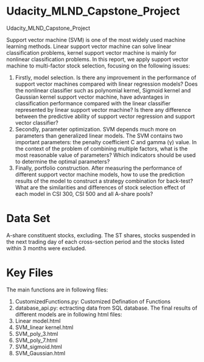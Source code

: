 # Udacity_MLND_Capstone_Project
Udacity_MLND_Capstone_Project

Support vector machine (SVM) is one of the most widely used machine learning methods. Linear support vector machine can solve linear classification problems, kernel support vector machine is mainly for nonlinear classification problems. In this report, we apply support vector machine to multi-factor stock selection, focusing on the following issues:

  1.	Firstly, model selection. Is there any improvement in the performance of support vector machines compared with linear regression models? Does the nonlinear classifier such as polynomial kernel, Sigmoid kernel and Gaussian kernel support vector machine, have advantages in classification performance compared with the linear classifier represented by linear support vector machine? Is there any difference between the predictive ability of support vector regression and support vector classifier?
  2.	Secondly, parameter optimization. SVM depends much more on parameters than generalized linear models. The SVM contains two important parameters: the penalty coefficient C and gamma (γ) value. In the context of the problem of combining multiple factors, what is the most reasonable value of parameters? Which indicators should be used to determine the optimal parameters?
  3.	Finally, portfolio construction. After measuring the performance of different support vector machine models, how to use the prediction results of the model to construct a strategy combination for back-test? What are the similarities and differences of stock selection effect of each model in CSI 300, CSI 500 and all A-share pools?

# Data Set
A-share constituent stocks, excluding. The ST shares, stocks suspended in the next trading day of each cross-section period and the stocks listed within 3 months were excluded.

# Key Files
The main functions are in following files:
  1. CustomizedFunctions.py: Customized Defination of Functions
  2. database_api.py: ectracting data from SQL database.
The final results of different models are in following html files:
  1. Linear model.html
  2. SVM_linear kernel.html
  3. SVM_poly_3.html
  4. SVM_poly_7.html
  5. SVM_sigmoid.html
  6. SVM_Gaussian.html
